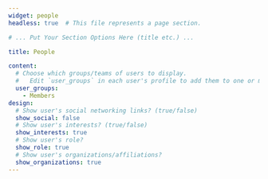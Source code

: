```yaml
---
widget: people
headless: true  # This file represents a page section.

# ... Put Your Section Options Here (title etc.) ...

title: People

content:
  # Choose which groups/teams of users to display.
  #   Edit `user_groups` in each user's profile to add them to one or more of these groups.
  user_groups:
    - Members
design:
  # Show user's social networking links? (true/false)
  show_social: false
  # Show user's interests? (true/false)
  show_interests: true
  # Show user's role?
  show_role: true
  # Show user's organizations/affiliations?
  show_organizations: true
---
```

